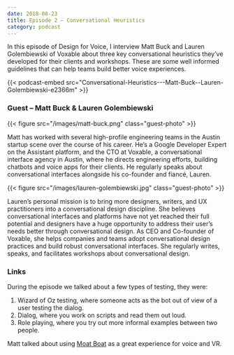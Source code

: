 ```yaml
---
date: 2018-08-23
title: Episode 2 – Conversational Heuristics
category: podcast
---
```


In this episode of Design for Voice, I interview Matt Buck and Lauren Golembiewski of Voxable about three key conversational heuristics they’ve developed for their clients and workshops. These are some well informed guidelines that can help teams build better voice experiences.

<!--more-->

{{< podcast-embed src="Conversational-Heuristics---Matt-Buck--Lauren-Golembiewski-e2366m" >}}

### Guest – Matt Buck & Lauren Golembiewski

{{< figure src="/images/matt-buck.png" class="guest-photo" >}}

Matt has worked with several high-profile engineering teams in the Austin startup scene over the course of his career. He’s a Google Developer Expert on the Assistant platform, and the CTO at Voxable, a conversational interface agency in Austin, where he directs engineering efforts, building chatbots and voice apps for their clients. He regularly speaks about conversational interfaces alongside his co-founder and fiancé, Lauren.

{{< figure src="/images/lauren-golembiewski.jpg" class="guest-photo" >}}

Lauren’s personal mission is to bring more designers, writers, and UX practitioners into a conversational design discipline. She believes conversational interfaces and platforms have not yet reached their full potential and designers have a huge opportunity to address their user’s needs better through conversational design. As CEO and Co-founder of Voxable, she helps companies and teams adopt conversational design practices and build robust conversational interfaces. She regularly writes, speaks, and facilitates workshops about conversational design.

### Links

During the episode we talked about a few types of testing, they were:

1.  Wizard of Oz testing, where someone acts as the bot out of view of a user testing the dialog.
2.  Dialog, where you work on scripts and read them out loud.
3.  Role playing, where you try out more informal examples between two people.

Matt talked about using [Moat Boat](http://www.moatboat.com/) as a great experience for voice and VR.